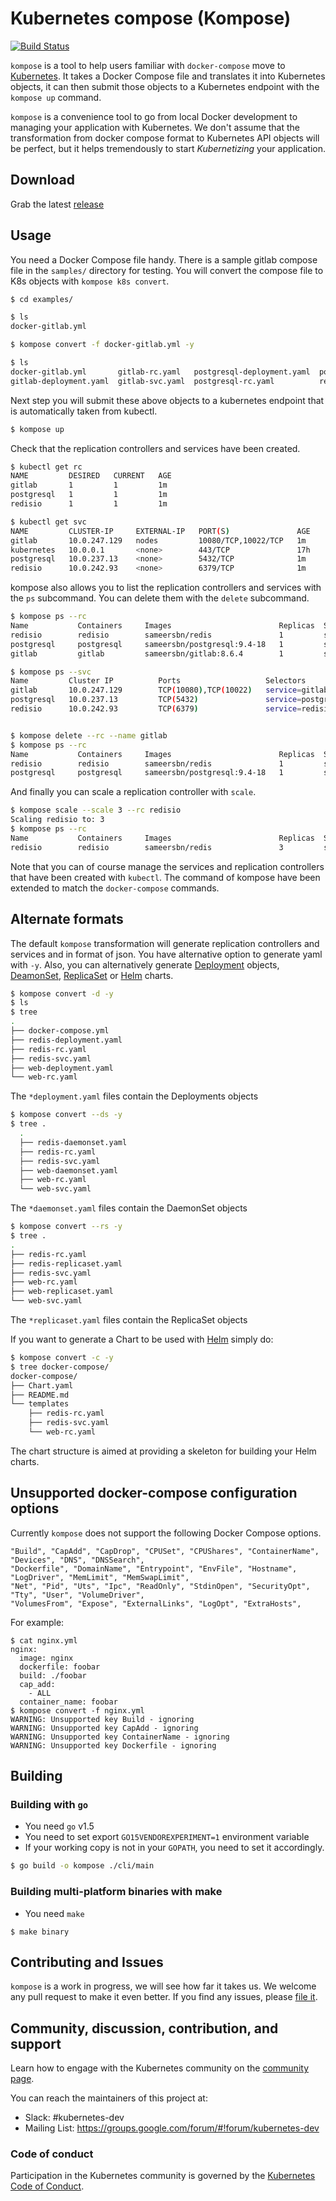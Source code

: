 # Kubernetes compose (Kompose)

[![Build Status](https://travis-ci.org/skippbox/kompose2.svg?branch=master)](https://travis-ci.org/skippbox/kompose2)

`kompose` is a tool to help users familiar with `docker-compose` move to [Kubernetes](http://kubernetes.io). It takes a Docker Compose file and translates it into Kubernetes objects, it can then submit those objects to a Kubernetes endpoint with the `kompose up` command.

`kompose` is a convenience tool to go from local Docker development to managing your application with Kubernetes. We don't assume that the transformation from docker compose format to Kubernetes API objects will be perfect, but it helps tremendously to start _Kubernetizing_ your application.

## Download

Grab the latest [release](https://github.com/skippbox/kompose2/releases)

## Usage

You need a Docker Compose file handy. There is a sample gitlab compose file in the `samples/` directory for testing.
You will convert the compose file to K8s objects with `kompose k8s convert`.

```bash
$ cd examples/

$ ls
docker-gitlab.yml

$ kompose convert -f docker-gitlab.yml -y

$ ls
docker-gitlab.yml       gitlab-rc.yaml   postgresql-deployment.yaml  postgresql-svc.yaml      redisio-rc.yaml
gitlab-deployment.yaml  gitlab-svc.yaml  postgresql-rc.yaml          redisio-deployment.yaml  redisio-svc.yaml
```

Next step you will submit these above objects to a kubernetes endpoint that is automatically taken from kubectl.

```bash
$ kompose up
```

Check that the replication controllers and services have been created.

```bash
$ kubectl get rc
NAME         DESIRED   CURRENT   AGE
gitlab       1         1         1m
postgresql   1         1         1m
redisio      1         1         1m

$ kubectl get svc
NAME         CLUSTER-IP     EXTERNAL-IP   PORT(S)               AGE
gitlab       10.0.247.129   nodes         10080/TCP,10022/TCP   1m
kubernetes   10.0.0.1       <none>        443/TCP               17h
postgresql   10.0.237.13    <none>        5432/TCP              1m
redisio      10.0.242.93    <none>        6379/TCP              1m
```

kompose also allows you to list the replication controllers and services with the `ps` subcommand.
You can delete them with the `delete` subcommand.

```bash
$ kompose ps --rc
Name           Containers     Images                        Replicas  Selectors           
redisio        redisio        sameersbn/redis               1         service=redisio
postgresql     postgresql     sameersbn/postgresql:9.4-18   1         service=postgresql
gitlab         gitlab         sameersbn/gitlab:8.6.4        1         service: gitlab

$ kompose ps --svc
Name         Cluster IP          Ports                   Selectors
gitlab       10.0.247.129        TCP(10080),TCP(10022)   service=gitlab
postgresql   10.0.237.13         TCP(5432)               service=postgresql
redisio      10.0.242.93         TCP(6379)               service=redisio


$ kompose delete --rc --name gitlab
$ kompose ps --rc
Name           Containers     Images                        Replicas  Selectors
redisio        redisio        sameersbn/redis               1         service=redisio
postgresql     postgresql     sameersbn/postgresql:9.4-18   1         service=postgresql
```

And finally you can scale a replication controller with `scale`.

```bash
$ kompose scale --scale 3 --rc redisio
Scaling redisio to: 3
$ kompose ps --rc
Name           Containers     Images                        Replicas  Selectors           
redisio        redisio        sameersbn/redis               3         service=redisio
```

Note that you can of course manage the services and replication controllers that have been created with `kubectl`.
The command of kompose have been extended to match the `docker-compose` commands.

## Alternate formats

The default `kompose` transformation will generate replication controllers and services and in format of json. You have alternative option to generate yaml with `-y`. Also, you can alternatively generate [Deployment](http://kubernetes.io/docs/user-guide/deployments/) objects, [DeamonSet](http://kubernetes.io/docs/admin/daemons/), [ReplicaSet](http://kubernetes.io/docs/user-guide/replicasets/) or [Helm](https://github.com/helm/helm) charts.

```bash
$ kompose convert -d -y
$ ls
$ tree
.
├── docker-compose.yml
├── redis-deployment.yaml
├── redis-rc.yaml
├── redis-svc.yaml
├── web-deployment.yaml
└── web-rc.yaml
```

The `*deployment.yaml` files contain the Deployments objects

```bash
$ kompose convert --ds -y
$ tree .
  .
  ├── redis-daemonset.yaml
  ├── redis-rc.yaml
  ├── redis-svc.yaml
  ├── web-daemonset.yaml
  ├── web-rc.yaml
  └── web-svc.yaml
```

The `*daemonset.yaml` files contain the DaemonSet objects

```bash
$ kompose convert --rs -y
$ tree .
.
├── redis-rc.yaml
├── redis-replicaset.yaml
├── redis-svc.yaml
├── web-rc.yaml
├── web-replicaset.yaml
└── web-svc.yaml

```

The `*replicaset.yaml` files contain the ReplicaSet objects

If you want to generate a Chart to be used with [Helm](https://github.com/kubernetes/helm) simply do:

```bash
$ kompose convert -c -y
$ tree docker-compose/
docker-compose/
├── Chart.yaml
├── README.md
└── templates
    ├── redis-rc.yaml
    ├── redis-svc.yaml
    └── web-rc.yaml
```

The chart structure is aimed at providing a skeleton for building your Helm charts.

## Unsupported docker-compose configuration options

Currently `kompose` does not support the following Docker Compose options.

```
"Build", "CapAdd", "CapDrop", "CPUSet", "CPUShares", "ContainerName", "Devices", "DNS", "DNSSearch",
"Dockerfile", "DomainName", "Entrypoint", "EnvFile", "Hostname", "LogDriver", "MemLimit", "MemSwapLimit",
"Net", "Pid", "Uts", "Ipc", "ReadOnly", "StdinOpen", "SecurityOpt", "Tty", "User", "VolumeDriver",
"VolumesFrom", "Expose", "ExternalLinks", "LogOpt", "ExtraHosts",
```

For example:

```
$ cat nginx.yml 
nginx:
  image: nginx
  dockerfile: foobar
  build: ./foobar
  cap_add:
    - ALL
  container_name: foobar
$ kompose convert -f nginx.yml
WARNING: Unsupported key Build - ignoring
WARNING: Unsupported key CapAdd - ignoring
WARNING: Unsupported key ContainerName - ignoring
WARNING: Unsupported key Dockerfile - ignoring
```

## Building

### Building with `go`

- You need `go` v1.5
- You need to set export `GO15VENDOREXPERIMENT=1` environment variable
- If your working copy is not in your `GOPATH`, you need to set it
accordingly.

```bash
$ go build -o kompose ./cli/main
```

### Building multi-platform binaries with make

- You need `make`

```
$ make binary
```

## Contributing and Issues

`kompose` is a work in progress, we will see how far it takes us. We welcome any pull request to make it even better.
If you find any issues, please [file it](https://github.com/skippbox/kompose2/issues).

## Community, discussion, contribution, and support

Learn how to engage with the Kubernetes community on the [community page](http://kubernetes.io/community/).

You can reach the maintainers of this project at:

- Slack: #kubernetes-dev
- Mailing List: https://groups.google.com/forum/#!forum/kubernetes-dev

### Code of conduct

Participation in the Kubernetes community is governed by the [Kubernetes Code of Conduct](code-of-conduct.md).
